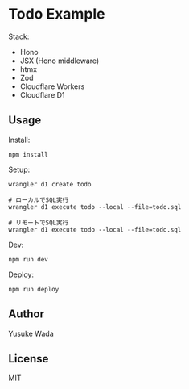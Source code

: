 # Todo Example

Stack:

* Hono
* JSX (Hono middleware)
* htmx
* Zod
* Cloudflare Workers
* Cloudflare D1

## Usage

Install:

```
npm install
```

Setup:

```
wrangler d1 create todo

# ローカルでSQL実行
wrangler d1 execute todo --local --file=todo.sql

# リモートでSQL実行
wrangler d1 execute todo --local --file=todo.sql
```

Dev:

```
npm run dev
```

Deploy:

```
npm run deploy
```

## Author

Yusuke Wada

## License

MIT